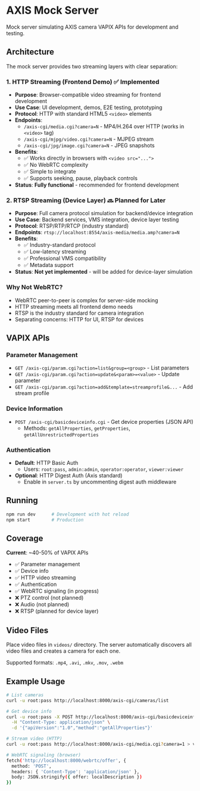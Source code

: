 # AXIS Mock Server

Mock server simulating AXIS camera VAPIX APIs for development and testing.

## Architecture

The mock server provides two streaming layers with clear separation:

### 1. **HTTP Streaming** (Frontend Demo) ✅ Implemented
- **Purpose**: Browser-compatible video streaming for frontend development
- **Use Case**: UI development, demos, E2E testing, prototyping
- **Protocol**: HTTP with standard HTML5 `<video>` elements
- **Endpoints**:
  - `/axis-cgi/media.cgi?camera=N` - MP4/H.264 over HTTP (works in `<video>` tag)
  - `/axis-cgi/mjpg/video.cgi?camera=N` - MJPEG stream
  - `/axis-cgi/jpg/image.cgi?camera=N` - JPEG snapshots
- **Benefits**:
  - ✅ Works directly in browsers with `<video src="...">`
  - ✅ No WebRTC complexity
  - ✅ Simple to integrate
  - ✅ Supports seeking, pause, playback controls
- **Status**: **Fully functional** - recommended for frontend development

### 2. **RTSP Streaming** (Device Layer) 🔜 Planned for Later
- **Purpose**: Full camera protocol simulation for backend/device integration
- **Use Case**: Backend services, VMS integration, device layer testing
- **Protocol**: RTSP/RTP/RTCP (industry standard)
- **Endpoints**: `rtsp://localhost:8554/axis-media/media.amp?camera=N`
- **Benefits**:
  - ✅ Industry-standard protocol
  - ✅ Low-latency streaming
  - ✅ Professional VMS compatibility
  - ✅ Metadata support
- **Status**: **Not yet implemented** - will be added for device-layer simulation

### Why Not WebRTC?
- WebRTC peer-to-peer is complex for server-side mocking
- HTTP streaming meets all frontend demo needs
- RTSP is the industry standard for camera integration
- Separating concerns: HTTP for UI, RTSP for devices

## VAPIX APIs

### Parameter Management
- `GET /axis-cgi/param.cgi?action=list&group=<group>` - List parameters
- `GET /axis-cgi/param.cgi?action=update&<param>=<value>` - Update parameter
- `GET /axis-cgi/param.cgi?action=add&template=streamprofile&...` - Add stream profile

### Device Information
- `POST /axis-cgi/basicdeviceinfo.cgi` - Get device properties (JSON API)
  - Methods: `getAllProperties`, `getProperties`, `getAllUnrestrictedProperties`

### Authentication
- **Default**: HTTP Basic Auth
  - Users: `root:pass`, `admin:admin`, `operator:operator`, `viewer:viewer`
- **Optional**: HTTP Digest Auth (Axis standard)
  - Enable in `server.ts` by uncommenting digest auth middleware

## Running

```bash
npm run dev      # Development with hot reload
npm start        # Production
```

## Coverage

**Current**: ~40-50% of VAPIX APIs
- ✅ Parameter management
- ✅ Device info
- ✅ HTTP video streaming
- ✅ Authentication
- ✅ WebRTC signaling (in progress)
- ❌ PTZ control (not planned)
- ❌ Audio (not planned)
- ❌ RTSP (planned for device layer)

## Video Files

Place video files in `videos/` directory. The server automatically discovers all video files and creates a camera for each one.

Supported formats: `.mp4`, `.avi`, `.mkv`, `.mov`, `.webm`

## Example Usage

```bash
# List cameras
curl -u root:pass http://localhost:8000/axis-cgi/cameras/list

# Get device info
curl -u root:pass -X POST http://localhost:8000/axis-cgi/basicdeviceinfo.cgi \
  -H "Content-Type: application/json" \
  -d '{"apiVersion":"1.0","method":"getAllProperties"}'

# Stream video (HTTP)
curl -u root:pass http://localhost:8000/axis-cgi/media.cgi?camera=1 > video.mp4

# WebRTC signaling (browser)
fetch('http://localhost:8000/webrtc/offer', {
  method: 'POST',
  headers: { 'Content-Type': 'application/json' },
  body: JSON.stringify({ offer: localDescription })
})
```
